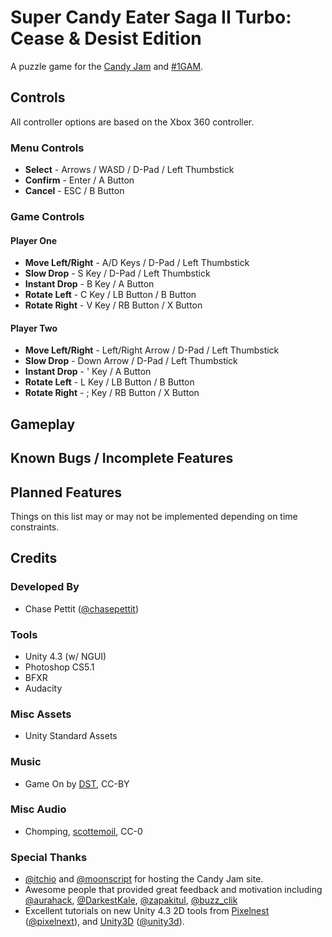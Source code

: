 # Super Candy Eater Saga II Turbo: Cease & Desist Edition

A puzzle game for the [Candy Jam](http://itch.io/jam/candyjam) and [#1GAM](http://www.onegameamonth.com/).

## Controls

All controller options are based on the Xbox 360 controller.

### Menu Controls
* **Select** - Arrows / WASD / D-Pad / Left Thumbstick
* **Confirm** - Enter / A Button
* **Cancel** - ESC / B Button

### Game Controls
#### Player One
* **Move Left/Right** - A/D Keys / D-Pad / Left Thumbstick
* **Slow Drop** - S Key / D-Pad / Left Thumbstick
* **Instant Drop** - B Key / A Button
* **Rotate Left** - C Key / LB Button / B Button
* **Rotate Right** - V Key / RB Button / X Button

#### Player Two
* **Move Left/Right** - Left/Right Arrow / D-Pad / Left Thumbstick
* **Slow Drop** - Down Arrow / D-Pad / Left Thumbstick
* **Instant Drop** - ' Key / A Button
* **Rotate Left** - L Key / LB Button / B Button
* **Rotate Right** - ; Key / RB Button / X Button


## Gameplay



## Known Bugs / Incomplete Features



## Planned Features

Things on this list may or may not be implemented depending on time constraints.



## Credits

### Developed By
* Chase Pettit ([@chasepettit](https://twitter.com/chasepettit))

### Tools
* Unity 4.3 (w/ NGUI)
* Photoshop CS5.1
* BFXR
* Audacity

### Misc Assets
* Unity Standard Assets

### Music
* Game On by [DST](http://nosoapradio.us), CC-BY

### Misc Audio
* Chomping, [scottemoil](http://www.freesound.org/people/scottemoil/sounds/188440/), CC-0

### Special Thanks
* [@itchio](https://twitter.com/itchio) and [@moonscript](https://twitter.com/moonscript) for hosting the Candy Jam site.
* Awesome people that provided great feedback and motivation including [@aurahack](https://twitter.com/aurahack), [@DarkestKale](https://twitter.com/DarkestKale), [@zapakitul](https://twitter.com/zapakitul), [@buzz_clik](https://twitter.com/buzz_clik)
* Excellent tutorials on new Unity 4.3 2D tools from [Pixelnest](http://pixelnest.io/tutorials/2d-game-unity/) ([@pixelnext](https://twitter.com/pixelnest)), and [Unity3D](http://www.youtube.com/watch?v=4qE8cuHI93c) ([@unity3d](https://twitter.com/unity3d)).
